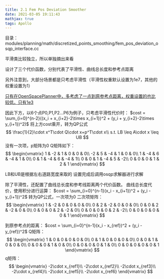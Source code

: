 ```yaml
---
title: 2.1 Fem Pos Deviation Smoother
date: 2021-03-05 19:11:43
mathjax: true
tags: Apollo
---
```


目录：modules/planning/math/discretized_points_smoothing/fem_pos_deviation_osqp_interface.cc

平滑类比较独立，所以单独摘出来看

设计了三个代价函数，分别代表了平滑性、曲线总长度和参考点距离

<!-- more -->

另外注意到，大部分场景都是只考虑平滑性（平滑性权重默认设置为1e7，其他的权重设置为1）

[只有在OpenSpacePlanner中，多考虑了一点到原参考点距离，权重设置的也比较低，只有1e3](https://github.com/ApolloAuto/apollo/commit/3decb9251da7e10b8ddf730c92cb1834a551b099)

因此下方，以6个点P0,P1,P2...P6为例子，只考虑平滑性代价时：
$cost = \sum_{i=0}^{n-2}((x_i + x_{i+2}-2\times x_{i+1})^2 + (y_i + y_{i+2}-2\times y_{i+1})^2)$
将上方cost乘开，转为QP公式
$$
\frac{1}{2}\cdot x^T\cdot Q\cdot x+p^T\cdot x\\
s.t. LB \leq A\cdot x \leq UB
$$
没有一次项，p矩阵为0
Q矩阵如下：
$$
\begin{vmatrix}
1 & -2 & 1 & 0 & 0 & 0\\ 
-2 & 5 & -4 & 1 & 0 & 0\\ 
1 & -4 & 6 & -4 & 1 & 0\\ 
0 & 1 & -4 & 6 & -4 & 1\\ 
0 & 0 & 1 & -4 & 5 & -2\\ 
0 & 0 & 0 & 1 & 2 & 1
\end{vmatrix}
$$

LB和UB是根据左右道路宽度来取的
设置完成后调用osqp求解器进行求解

除了平滑性，还配置了曲线总长度和参考线距离两个代价函数。
曲线总长度代价，使用积分进行运算：
$cost = \sum_{i=0}^{n-1}(x_i - x_{i+1})^2 + (y_i - y_{i+1})^2$
转为QP公式，一次项为0
二次项矩阵：
$$
\begin{vmatrix}
1 & -2 & 0 & 0 & 0 & 0\\ 
0 & 2 & -2 & 0 & 0 & 0\\ 
0 & 0 & 2 & -2 & 0 & 0\\ 
0 & 0 & 0 & 2 & -2 & 0\\ 
0 & 0 & 0 & 0 & 2 & -2\\ 
0 & 0 & 0 & 0 & 0 & 1
\end{vmatrix}
$$

到原参考点的距离：
$cost = \sum_{i=0}^{n-1}(x_i - x_{ref})^2 + (y_i - y_{ref})^2$
Q矩阵：
$$
\begin{vmatrix}
1 & 0 & 0 & 0 & 0 & 0\\ 
0 & 1 & 0 & 0 & 0 & 0\\ 
0 & 0 & 1 & 0 & 0 & 0\\ 
0 & 0 & 0 & 1 & 0 & 0\\ 
0 & 0 & 0 & 0 & 1 & 0\\ 
0 & 0 & 0 & 0 & 0 & 1
\end{vmatrix}
$$
q矩阵：
$$
\begin{vmatrix}
-2\cdot x_{ref1}\\
-2\cdot x_{ref2}\\
-2\cdot x_{ref3}\\
-2\cdot x_{ref4}\\
-2\cdot x_{ref5}\\
-2\cdot x_{ref6}
\end{vmatrix}
$$
